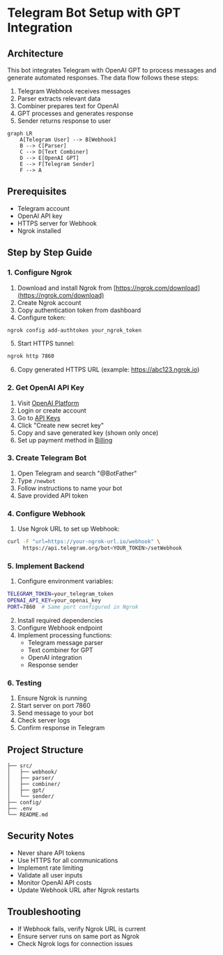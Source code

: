 # Telegram Bot Setup with GPT Integration

## Architecture

This bot integrates Telegram with OpenAI GPT to process messages and generate automated responses. The data flow follows these steps:

1. Telegram Webhook receives messages
2. Parser extracts relevant data
3. Combiner prepares text for OpenAI
4. GPT processes and generates response
5. Sender returns response to user

```mermaid
graph LR
    A[Telegram User] --> B[Webhook]
    B --> C[Parser]
    C --> D[Text Combiner]
    D --> E[OpenAI GPT]
    E --> F[Telegram Sender]
    F --> A
```

## Prerequisites

- Telegram account
- OpenAI API key
- HTTPS server for Webhook
- Ngrok installed

## Step by Step Guide

### 1. Configure Ngrok

1. Download and install Ngrok from [https://ngrok.com/download](https://ngrok.com/download)
2. Create Ngrok account
3. Copy authentication token from dashboard
4. Configure token:

```bash
ngrok config add-authtoken your_ngrok_token
```

5. Start HTTPS tunnel:

```bash
ngrok http 7860
```

6. Copy generated HTTPS URL (example: https://abc123.ngrok.io)

### 2. Get OpenAI API Key

1. Visit [OpenAI Platform](https://platform.openai.com)
2. Login or create account
3. Go to [API Keys](https://platform.openai.com/api-keys)
4. Click "Create new secret key"
5. Copy and save generated key (shown only once)
6. Set up payment method in [Billing](https://platform.openai.com/account/billing/overview)

### 3. Create Telegram Bot

1. Open Telegram and search "@BotFather"
2. Type `/newbot`
3. Follow instructions to name your bot
4. Save provided API token

### 4. Configure Webhook

1. Use Ngrok URL to set up Webhook:

```bash
curl -F "url=https://your-ngrok-url.io/webhook" \
     https://api.telegram.org/bot<YOUR_TOKEN>/setWebhook
```

### 5. Implement Backend

1. Configure environment variables:

```bash
TELEGRAM_TOKEN=your_telegram_token
OPENAI_API_KEY=your_openai_key
PORT=7860  # Same port configured in Ngrok
```

2. Install required dependencies
3. Configure Webhook endpoint
4. Implement processing functions:
   - Telegram message parser
   - Text combiner for GPT
   - OpenAI integration
   - Response sender

### 6. Testing

1. Ensure Ngrok is running
2. Start server on port 7860
3. Send message to your bot
4. Check server logs
5. Confirm response in Telegram

## Project Structure

```
├── src/
│   ├── webhook/
│   ├── parser/
│   ├── combiner/
│   ├── gpt/
│   └── sender/
├── config/
├── .env
└── README.md
```

## Security Notes

- Never share API tokens
- Use HTTPS for all communications
- Implement rate limiting
- Validate all user inputs
- Monitor OpenAI API costs
- Update Webhook URL after Ngrok restarts

## Troubleshooting

- If Webhook fails, verify Ngrok URL is current
- Ensure server runs on same port as Ngrok
- Check Ngrok logs for connection issues
